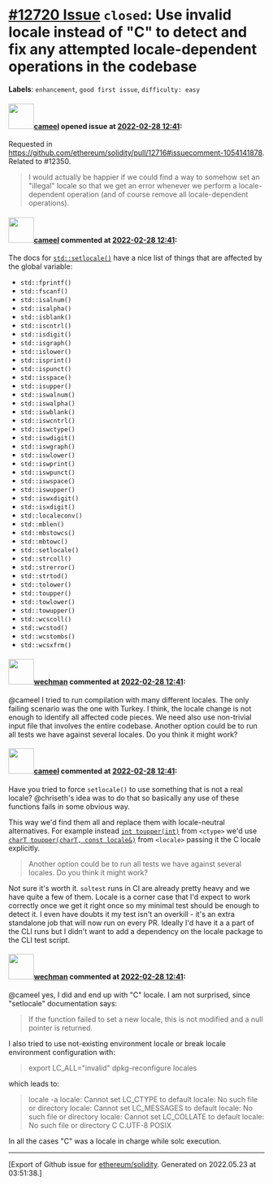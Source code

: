 # [\#12720 Issue](https://github.com/ethereum/solidity/issues/12720) `closed`: Use invalid locale instead of "C" to detect and fix any attempted locale-dependent operations in the codebase
**Labels**: `enhancement`, `good first issue`, `difficulty: easy`


#### <img src="https://avatars.githubusercontent.com/u/137030?v=4" width="50">[cameel](https://github.com/cameel) opened issue at [2022-02-28 12:41](https://github.com/ethereum/solidity/issues/12720):

Requested in https://github.com/ethereum/solidity/pull/12716#issuecomment-1054141878.
Related to #12350.

> I would actually be happier if we could find a way to somehow set an "illegal" locale so that we get an error whenever we perform a locale-dependent operation (and of course remove all locale-dependent operations).



#### <img src="https://avatars.githubusercontent.com/u/137030?v=4" width="50">[cameel](https://github.com/cameel) commented at [2022-02-28 12:41](https://github.com/ethereum/solidity/issues/12720#issuecomment-1054485424):

The docs for [`std::setlocale()`](https://en.cppreference.com/w/cpp/locale/setlocale) have a nice list of things that are affected by the global variable:
- `std::fprintf()`
- `std::fscanf()`
- `std::isalnum()`
- `std::isalpha()`
- `std::isblank()`
- `std::iscntrl()`
- `std::isdigit()`
- `std::isgraph()`
- `std::islower()`
- `std::isprint()`
- `std::ispunct()`
- `std::isspace()`
- `std::isupper()`
- `std::iswalnum()`
- `std::iswalpha()`
- `std::iswblank()`
- `std::iswcntrl()`
- `std::iswctype()`
- `std::iswdigit()`
- `std::iswgraph()`
- `std::iswlower()`
- `std::iswprint()`
- `std::iswpunct()`
- `std::iswspace()`
- `std::iswupper()`
- `std::iswxdigit()`
- `std::isxdigit()`
- `std::localeconv()`
- `std::mblen()`
- `std::mbstowcs()`
- `std::mbtowc()`
- `std::setlocale()`
- `std::strcoll()`
- `std::strerror()`
- `std::strtod()`
- `std::tolower()`
- `std::toupper()`
- `std::towlower()`
- `std::towupper()`
- `std::wcscoll()`
- `std::wcstod()`
- `std::wcstombs()`
- `std::wcsxfrm()`

#### <img src="https://avatars.githubusercontent.com/u/37188783?u=f347552ad58d12640eb67b711569f3f1e0e7755a&v=4" width="50">[wechman](https://github.com/wechman) commented at [2022-02-28 12:41](https://github.com/ethereum/solidity/issues/12720#issuecomment-1054570799):

@cameel I tried to run compilation with many different locales. The only failing scenario was the one with Turkey. I think, the locale change is not enough to identify all affected code pieces. We need also use non-trivial input file that involves the entire codebase. Another option could be to run all tests we have against several locales. Do you think it might work?

#### <img src="https://avatars.githubusercontent.com/u/137030?v=4" width="50">[cameel](https://github.com/cameel) commented at [2022-02-28 12:41](https://github.com/ethereum/solidity/issues/12720#issuecomment-1055289612):

Have you tried to force `setlocale()` to use something that is not a real locale? @chriseth's idea was to do that so basically any use of these functions fails in some obvious way.

This way we'd find them all and replace them with locale-neutral alternatives. For example instead [`int toupper(int)`](https://en.cppreference.com/w/cpp/string/byte/toupper) from `<ctype>` we'd use [`charT toupper(charT, const locale&)`](https://en.cppreference.com/w/cpp/locale/toupper) from `<locale>` passing it the C locale explicitly.

> Another option could be to run all tests we have against several locales. Do you think it might work?

Not sure it's worth it. `soltest` runs in CI are already pretty heavy and we have quite a few of them. Locale is a corner case that I'd expect to work correctly once we get it right once so my minimal test should be enough to detect it. I even have doubts it my test isn't an overkill - it's an extra standalone job that will now run on every PR. Ideally I'd have it a a part of the CLI runs but I didn't want to add a dependency on the locale package to the CLI test script.

#### <img src="https://avatars.githubusercontent.com/u/37188783?u=f347552ad58d12640eb67b711569f3f1e0e7755a&v=4" width="50">[wechman](https://github.com/wechman) commented at [2022-02-28 12:41](https://github.com/ethereum/solidity/issues/12720#issuecomment-1055391198):

@cameel yes, I did and end up with "C" locale.
I am not surprised, since "setlocale" documentation says:

> If the function failed to set a new locale, this is not modified and a null pointer is returned.

I also tried to use not-existing environment locale or break locale environment configuration with: 

> export LC_ALL="invalid"
> dpkg-reconfigure locales

which leads to:

> locale -a
> locale: Cannot set LC_CTYPE to default locale: No such file or directory
> locale: Cannot set LC_MESSAGES to default locale: No such file or directory
> locale: Cannot set LC_COLLATE to default locale: No such file or directory
> C
> C.UTF-8
> POSIX

In all the cases "C" was a locale in charge while solc execution.


-------------------------------------------------------------------------------



[Export of Github issue for [ethereum/solidity](https://github.com/ethereum/solidity). Generated on 2022.05.23 at 03:51:38.]
